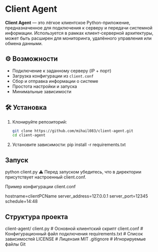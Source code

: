 # Client Agent

**Client Agent** — это лёгкое клиентское Python-приложение, предназначенное для подключения к серверу и передачи системной информации. Используется в рамках клиент-серверной архитектуры, может быть расширен для мониторинга, удалённого управления или обмена данными.

## ⚙️ Возможности

- Подключение к заданному серверу (IP + порт)
- Загрузка конфигурации из `client.conf`
- Сбор и отправка информации о системе
- Простота настройки и запуска
- Минимальные зависимости

## 🛠️ Установка

1. Клонируйте репозиторий:
   ```bash
   git clone https://github.com/mihail083/client-agent.git
   cd client-agent

2. Установите зависимости:
pip install -r requirements.txt

## Запуск
python client.py
⚠️ Перед запуском убедитесь, что в директории присутствует настроенный client.conf.

Пример конфигурации client.conf

hostname=clientPCName
server_address=127.0.0.1
server_port=12345
schedule=14:48

## Структура проекта

client-agent/
client.py           # Основной клиентский скрипт
client.conf         # Конфигурационный файл подключения
requirements.txt    # Список зависимостей
LICENSE             # Лицензия MIT
.gitignore          # Игнорируемые файлы Git
